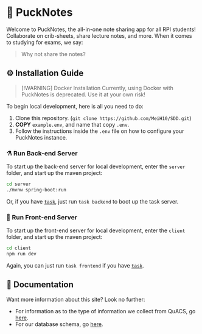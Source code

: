 # :pushpin: PuckNotes

Welcome to PuckNotes, the all-in-one note sharing app for all RPI students! Collaborate on crib-sheets, share lecture notes, and more. When it comes to studying for exams, we say:

> Why not share the notes?

## :gear: Installation Guide

> [!WARNING] Docker Installation
> Currently, using Docker with PuckNotes is deprecated. Use it at your own risk!

To begin local development, here is all you need to do:

1. Clone this repository. (`git clone https://github.com/MeiH10/SDD.git`)
2. **COPY** `example.env`, and name that copy `.env`.
3. Follow the instructions inside the `.env` file on how to configure your PuckNotes instance.

### :alembic: Run Back-end Server

To start up the back-end server for local development, enter the `server` folder, and start up the maven project:

```sh
cd server
./mvnw spring-boot:run
```

Or, if you have [`task`](taskfile.dev), just run `task backend` to boot up the task server.

### :iphone: Run Front-end Server

To start up the front-end server for local development, enter the `client` folder, and start up the maven project:

```sh
cd client
npm run dev
```

Again, you can just run `task frontend` if you have [`task`](taskfile.dev).

## :memo: Documentation

Want more information about this site? Look no further:

- For information as to the type of information we collect from QuACS, go [here](docs/quacs_data.md).
- For our database schema, go [here](docs/database/main.md).
